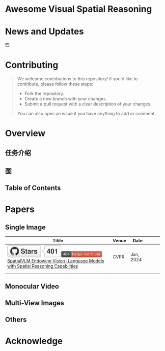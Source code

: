 # Awesome Visual Spatial Reasoning



# News and Updates

😇





# Contributing

> We welcome contributions to this repository! If you'd like to contribute, please follow these steps:
>
> - Fork the repository.
> - Create a new branch with your changes.
> - Submit a pull request with a clear description of your changes.
>
> You can also open an issue if you have anything to add or comment.





# Overview

## 任务介绍





## 图





## Table of Contents





# Papers



## Single Image

| Titile                                                       | Venue | Date      |      |      |      |
| ------------------------------------------------------------ | ----- | --------- | ---- | ---- | ---- |
| ![Stars](assets/VQASynth.svg+xml)![Citations](assets/arXiv2401.12168.png)[SpatialVLM Endowing Vision-Language Models with Spatial Reasoning Capabilities](https://arxiv.org/pdf/2504.01805v2) | CVPR  | Jan, 2024 |      |      |      |
|                                                              |       |           |      |      |      |
|                                                              |       |           |      |      |      |



## Monocular Video





## Multi-View Images





## Others





# Acknowledge



